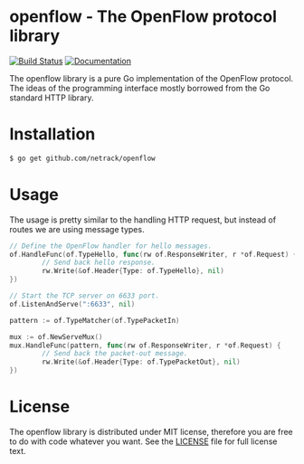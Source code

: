 # openflow - The OpenFlow protocol library

[![Build Status][BuildStatus]](https://travis-ci.org/netrack/openflow)
[![Documentation][Documentation]](https://godoc.org/github.com/netrack/openflow)

The openflow library is a pure Go implementation of the OpenFlow protocol.
The ideas of the programming interface mostly borrowed from the Go standard
HTTP library.

# Installation

```bash
$ go get github.com/netrack/openflow
```

# Usage

The usage is pretty similar to the handling HTTP request, but instead of routes
we are using message types.

```go
// Define the OpenFlow handler for hello messages.
of.HandleFunc(of.TypeHello, func(rw of.ResponseWriter, r *of.Request) {
        // Send back hello response.
        rw.Write(&of.Header{Type: of.TypeHello}, nil)
})

// Start the TCP server on 6633 port.
of.ListenAndServe(":6633", nil)
```

```go
pattern := of.TypeMatcher(of.TypePacketIn)

mux := of.NewServeMux()
mux.HandleFunc(pattern, func(rw of.ResponseWriter, r *of.Request) {
        // Send back the packet-out message.
        rw.Write(&of.Header{Type: of.TypePacketOut}, nil)
})
```

# License

The openflow library is distributed under MIT license, therefore you are free
to do with code whatever you want. See the [LICENSE](LICENSE) file for full
license text.


[BuildStatus]:   https://travis-ci.org/netrack/openflow.svg?branch=master
[Documentation]: https://godoc.org/github.com/netrack/openflow?status.svg
